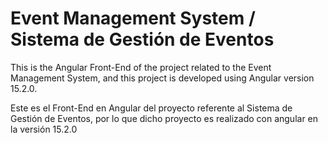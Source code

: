 # Event Management System / Sistema de Gestión de Eventos

This is the Angular Front-End of the project related to the Event Management System, and this project is developed using Angular version 15.2.0.

Este es el Front-End en Angular del proyecto referente al Sistema de Gestión de Eventos, por lo que dicho proyecto es realizado con angular en la versión 15.2.0
